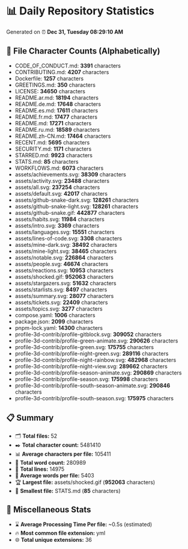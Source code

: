 # 📊 Daily Repository Statistics
Generated on ⏰ **Dec 31, Tuesday 08:29:10 AM**

## 📂 File Character Counts (Alphabetically)
- CODE_OF_CONDUCT.md: **3391** characters
- CONTRIBUTING.md: **4207** characters
- Dockerfile: **1257** characters
- GREETINGS.md: **350** characters
- LICENSE: **34650** characters
- README.ar.md: **18194** characters
- README.de.md: **17648** characters
- README.es.md: **17611** characters
- README.fr.md: **17477** characters
- README.md: **17271** characters
- README.ru.md: **18589** characters
- README.zh-CN.md: **17464** characters
- RECENT.md: **5695** characters
- SECURITY.md: **1171** characters
- STARRED.md: **9923** characters
- STATS.md: **85** characters
- WORKFLOWS.md: **6073** characters
- assets/achievements.svg: **38309** characters
- assets/activity.svg: **23488** characters
- assets/all.svg: **237254** characters
- assets/default.svg: **42017** characters
- assets/github-snake-dark.svg: **128261** characters
- assets/github-snake-light.svg: **128261** characters
- assets/github-snake.gif: **442877** characters
- assets/habits.svg: **11984** characters
- assets/intro.svg: **3369** characters
- assets/languages.svg: **15551** characters
- assets/lines-of-code.svg: **3308** characters
- assets/mine-dark.svg: **38492** characters
- assets/mine-light.svg: **38465** characters
- assets/notable.svg: **226864** characters
- assets/people.svg: **46674** characters
- assets/reactions.svg: **10953** characters
- assets/shocked.gif: **952063** characters
- assets/stargazers.svg: **51632** characters
- assets/starlists.svg: **8497** characters
- assets/summary.svg: **28077** characters
- assets/tickets.svg: **22409** characters
- assets/topics.svg: **3277** characters
- compose.yaml: **1006** characters
- package.json: **2099** characters
- pnpm-lock.yaml: **14300** characters
- profile-3d-contrib/profile-gitblock.svg: **309052** characters
- profile-3d-contrib/profile-green-animate.svg: **290626** characters
- profile-3d-contrib/profile-green.svg: **175755** characters
- profile-3d-contrib/profile-night-green.svg: **289116** characters
- profile-3d-contrib/profile-night-rainbow.svg: **482968** characters
- profile-3d-contrib/profile-night-view.svg: **289662** characters
- profile-3d-contrib/profile-season-animate.svg: **290869** characters
- profile-3d-contrib/profile-season.svg: **175998** characters
- profile-3d-contrib/profile-south-season-animate.svg: **290846** characters
- profile-3d-contrib/profile-south-season.svg: **175975** characters

## 📋 Summary
- 🗂️ **Total files:** 52
- ✒️ **Total character count:** 5481410
- 📊 **Average characters per file:** 105411
- 📝 **Total word count:** 280989
- 🧾 **Total lines:** 14975
- 📐 **Average words per file:** 5403
- 🏆 **Largest file:** assets/shocked.gif (**952063** characters)
- 🥉 **Smallest file:** STATS.md (**85** characters)

## 🌟 Miscellaneous Stats
- ⌛ **Average Processing Time Per file:** ~0.5s (estimated)
- 🔥 **Most common file extension:** yml
- 🌐 **Total unique extensions:** 36
